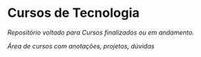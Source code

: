 # Cursos de Tecnologia
_Repositório voltado para Cursos finalizados ou em andamento._

*Área de cursos com anotações, projetos, dúvidas*
